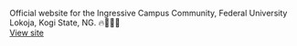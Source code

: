 Official website for the Ingressive Campus Community, Federal University Lokoja, Kogi State, NG. 
:fire::rocket::rocket::rocket: <br>
[View site](https://icafulokoja.github.io)